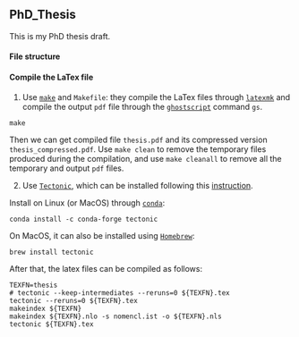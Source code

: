 ## PhD_Thesis
This is my PhD thesis draft.

#### File structure


#### Compile the LaTex file
1. Use [`make`](https://www.gnu.org/software/make) and `Makefile`: they compile the LaTex files through [`latexmk`](https://ctan.org/pkg/latexmk/?lang=en) and compile the output `pdf` file through the [`ghostscript`](https://www.ghostscript.com/) command `gs`.
```{bash}
make
```
Then we can get compiled file `thesis.pdf` and its compressed version `thesis_compressed.pdf`. Use `make clean` to remove the temporary files produced during the compilation, and use `make cleanall` to remove all the temporary and output `pdf` files.

2. Use [`Tectonic`](https://tectonic-typesetting.github.io/en-US/), which can be installed following this [instruction](https://tectonic-typesetting.github.io/book/latest/installation/).

Install on Linux (or MacOS) through [`conda`](https://docs.conda.io/en/latest/):
```{bash}
conda install -c conda-forge tectonic
```

On MacOS, it can also be installed using [`Homebrew`](https://brew.sh/):
```{bash}
brew install tectonic
```

After that, the latex files can be compiled as follows: 
```{bash}
TEXFN=thesis
# tectonic --keep-intermediates --reruns=0 ${TEXFN}.tex
tectonic --reruns=0 ${TEXFN}.tex
makeindex ${TEXFN}
makeindex ${TEXFN}.nlo -s nomencl.ist -o ${TEXFN}.nls
tectonic ${TEXFN}.tex
```
